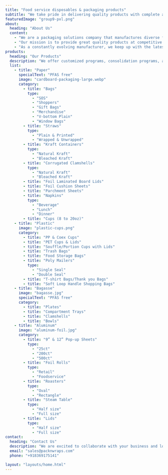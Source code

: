 ```yaml
---
title: "Food service disposables & packaging products"
subtitle: "We take pride in delivering quality products with complete adherence to international industry&nbsp;standards."
featuredImage: "group9-pxl.png"
about:
  heading: "About Us"
  content:
    - "We are a packaging solutions company that manufactures diverse food service disposables & packaging products. We take pride in delivering quality products with complete adherence to international industry standards."
    - "Our mission is to provide great quality products at competitive prices, to be the one stop solution that adds value to your esteemed company."
    - "As a constantly evolving manufacturer, we keep up with the latest trends and innovative concepts to expand our product line. We are committed to providing the most exceptional customer service to our clients."
products:
  heading: "Our Products"
  description: "We offer customized programs, consolidation programs, and private labeling to meet the unique needs of our customers."
  list:
    - title: "Paper"
      specialText: "PFAS free"
      image: "cardboard-packaging-large.webp"
      category:
        - title: "Bags"
          type:
            - "SOS"
            - "Shoppers"
            - "Gift Bags"
            - "Merchandise"
            - "V-bottom Plain"
            - "Window Bags"
        - title: "Straws"
          type:
            - "Plain & Printed"
            - "Wrapped & Unwrapped"
        - title: "Kraft Containers"
          type:
            - "Natural Kraft"
            - "Bleached Kraft"
        - title: "Corrugated Clamshells"
          type:
            - "Natural Kraft"
            - "Bleached Kraft"
        - title: "Foil Laminated Board Lids"
        - title: "Foil Cushion Sheets"
        - title: "Parchment Sheets"
        - title: "Napkins"
          type:
            - "Beverage"
            - "Lunch"
            - "Dinner"
        - title: "Cups (8 to 20oz)"
    - title: "Plastic"
      image: "plastic-cups.png"
      category:
        - title: "PP & Coex Cups"
        - title: "PET Cups & Lids"
        - title: "Souffle/Portion Cups with Lids"
        - title: "Trash Bags"
        - title: "Food Storage Bags"
        - title: "Poly Mailers"
          type:
            - "Single Seal"
            - "Double Seal"
        - title: "T-shirt Bags/Thank you Bags"
        - title: "Soft Loop Handle Shopping Bags"
    - title: "Bagasse"
      image: "bagasse.jpg"
      specialText: "PFAS free"
      category:
        - title: "Plates"
        - title: "Compartment Trays"
        - title: "Clamshells"
        - title: "Bowls"
    - title: "Aluminum"
      image: "aluminum-foil.jpg"
      category:
        - title: "9” & 12” Pop-up Sheets"
          type:
            - "25ct"
            - "200ct"
            - "500ct"
        - title: "Foil Rolls"
          type:
            - "Retail"
            - "Foodservice"
        - title: "Roasters"
          type:
            - "Oval"
            - "Rectangle"
        - title: "Steam Table"
          type:
            - "Half size"
            - "Full size"
        - title: "Lids"
          type:
            - "Half size"
            - "Full size"
contact:
  heading: "Contact Us"
  description: "We are excited to collaborate with your business and look forward to building a long-term partnership with you."
  email: "sales@packnwraps.com"
  phone: "+918369175141"

layout: "layouts/home.html"
---
```

